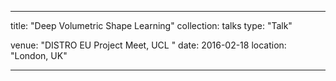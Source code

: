 
---
title: "Deep Volumetric Shape Learning"
collection: talks
type: "Talk"

venue: "DISTRO EU Project Meet, UCL "
date: 2016-02-18
location: "London, UK"

---
